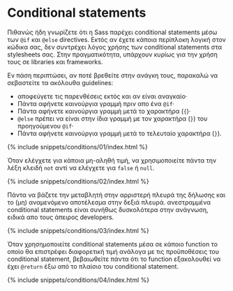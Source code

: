 
# Conditional statements

Πιθανώς ήδη γνωρίζετε ότι η Sass παρέχει conditional statements μέσω των `@if` και `@else` directives. Εκτός αν έχετε κάποια περίπλoκη λογική στον κώδικα σας, δεν συντρέχει λόγος χρήσης των conditional statements στα stylesheets σας. Στην πραγματικότητα, υπάρχουν κυρίως για την χρήση τους σε libraries και frameworks.

Εν πάση περιπτώσει, αν ποτέ βρεθείτε στην ανάγκη τους, παρακαλώ να σεβαστείτε τα ακόλουθα guidelines:

* αποφεύγετε τις παρενθέσεις εκτός και αν είναι αναγκαίο·
* Πάντα αφήνετε καινούργια γραμμή πριν απο ένα `@if`·
* Πάντα αφήνετε καινούργια γραμμή μετά το χαρακτήρα (`{`)·
* `@else` πρέπει να είναι στην ίδια γραμμή με τον χαρακτήρα (`}`) του προηγούμενου `@if`·
* Πάντα αφήνετε καινούργια γραμμή μετά το τελευταίο χαρακτήρα (`}`).

{% include snippets/conditions/01/index.html %}

Όταν ελέγχετε για κάποια μη-αληθή τιμή, να χρησιμοποιείτε πάντα την λέξη κλειδή `not` αντί να ελέγχετε για `false` ή `null`.

{% include snippets/conditions/02/index.html %}

Πάντα να βάζετε την μεταβλητή στην αρριστερή πλευρά της δήλωσης και το (μη) αναμενόμενο αποτέλεσμα στην δεξιά πλευρά. ανεστραμμένα conditional statements είναι συνήθως δυσκολότερα στην ανάγνωση, ειδικά απο τους άπειρος developers.

{% include snippets/conditions/03/index.html %}

Όταν χρησημοποιείτε conditional statements μέσα σε κάποιο function το οποίο θα επιστρέφει διαφορετική τιμή ανάλογα με τις προϋποθέσεις του conditional statement, βεβαιωθείτε πάντα ότι το function εξακολουθεί να έχει `@return` έξω από το πλαίσιο του conditional statement.

{% include snippets/conditions/04/index.html %}
